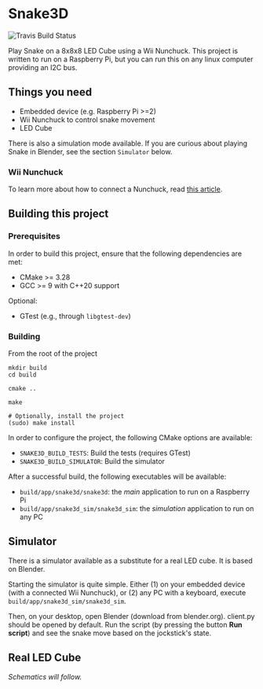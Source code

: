 # Snake3D

![Travis Build Status](https://travis-ci.org/FabianReister/Snake3D.svg?branch=master)

Play Snake on a 8x8x8 LED Cube using a Wii Nunchuck. This project is written to run on a Raspberry Pi, but you can run this on any linux computer providing an I2C bus.

## Things you need

  - Embedded device (e.g. Raspberry Pi >=2)
  - Wii Nunchuck to control snake movement
  - LED Cube

There is also a simulation mode available. If you are curious about playing Snake in Blender, see the section `Simulator` below.

### Wii Nunchuck

To learn more about how to connect a Nunchuck, read [this article](http://web.engr.oregonstate.edu/~johnstay/ece375/pdf/nunchuk.pdf).

## Building this project

### Prerequisites

In order to build this project, ensure that the following dependencies are met:

- CMake >= 3.28
- GCC >= 9 with C++20 support

Optional:

- GTest (e.g., through `libgtest-dev`)

### Building

From the root of the project

    mkdir build
    cd build

    cmake ..

    make

    # Optionally, install the project
    (sudo) make install


In order to configure the project, the following CMake options are available:

- `SNAKE3D_BUILD_TESTS`: Build the tests (requires GTest)
- `SNAKE3D_BUILD_SIMULATOR`: Build the simulator

After a successful build, the following executables will be available:

- `build/app/snake3d/snake3d`: the *main* application to run on a Raspberry Pi
- `build/app/snake3d_sim/snake3d_sim`: the *simulation* application to run on any PC

## Simulator

There is a simulator available as a substitute for a real LED cube. It is based on Blender.

Starting the simulator is quite simple. Either (1) on your embedded device (with a connected Wii Nunchuck), or (2) any PC with a keyboard, execute `build/app/snake3d_sim/snake3d_sim`.

Then, on your desktop, open Blender (download from blender.org). client.py should be opened by default. Run the script (by pressing the button **Run script**) and see the snake move based on the jockstick's state.


## Real LED Cube

*Schematics will follow.*
